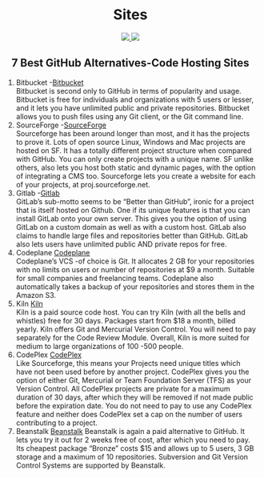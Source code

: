 <h1 align="center">Sites</h1>

<p align="center">
<a href="https://www.linkedin.com/in/beingrokon">
    <img src="https://cdn3.iconfinder.com/data/icons/free-social-icons/67/linkedin_square_color-128.png">
</a>
<a href="https://twitter.com/BeingDevApp">
    <img src="https://cdn2.iconfinder.com/data/icons/social-media-2102/100/social_media_network-07-128.png">
</a>
</p>
<h2 align="center">7 Best GitHub Alternatives-Code Hosting Sites</h2>

1. Bitbucket -[Bitbucket](https://bitbucket.org/beingdevelop/)</br>
Bitbucket is second only to GitHub in terms of popularity and usage. Bitbucket is free for individuals and organizations with 5 users or lesser, and it lets you have unlimited public and private repositories. Bitbucket allows you to push files using any Git client, or the Git command line.
2. SourceForge -[SourceForge](https://sourceforge.net/u/beingdevelop/profile)</br>
Sourceforge has been around longer than most, and it has the projects to prove it. Lots of open source Linux, Windows and Mac projects are hosted on SF. It has a totally different project structure when compared with GitHub. You can only create projects with a unique name. SF unlike others, also lets you host both static and dynamic pages, with the option of integrating a CMS too. Sourceforge lets you create a website for each of your projects, at proj.sourceforge.net.
3. Gitlab -[Gitlab](https://gitlab.com/beingdevelop)</br>
GitLab’s sub-motto seems to be “Better than GitHub”, ironic for a project that is itself hosted on Github. One if its unique features is that you can install GitLab onto your own server. This gives you the option of using GitLab on a custom domain as well as with a custom host. GitLab also claims to handle large files and repositories better than GitHub. GitLab also lets users have unlimited public AND private repos for free.
4. Codeplane [Codeplane](https://codeplane.com/account)</br>
Codeplane’s VCS -of choice is Git. It allocates 2 GB for your repositories with no limits on users or number of repositories at $9 a month. Suitable for small companies and freelancing teams. Codeplane also automatically takes a backup of your repositories and stores them in the Amazon S3.
5. Kiln [Kiln](https://beingdevelop.fogbugz.com) </br>
Kiln is a paid source code host. You can try Kiln (with all the bells and whistles) free for 30 days. Packages start from $18 a month, billed yearly. Kiln offers Git and Mercurial Version Control. You will need to pay separately for the Code Review Module. Overall, Kiln is more suited for medium to large organizations of 100 -500 people.
6. CodePlex [CodePlex](https://www.codeplex.com/)</br>
Like Sourceforge, this means your Projects need unique titles which have not been used before by another project. CodePlex gives you the option of either Git, Mercurial or Team Foundation Server (TFS) as your Version Control. All CodePlex projects are private for a maximum duration of 30 days, after which they will be removed if not made public before the expiration date. You do not need to pay to use any CodePlex feature and neither does CodePlex set a cap on the number of users contributing to a project.
7. Beanstalk [Beanstalk](http://beanstalkapp.com/)
Beanstalk is again a paid alternative to GitHub. It lets you try it out for 2 weeks free of cost, after which you need to pay. Its cheapest package “Bronze” costs $15 and allows up to 5 users, 3 GB storage and a maximum of 10 repositories. Subversion and Git Version Control Systems are supported by Beanstalk.
